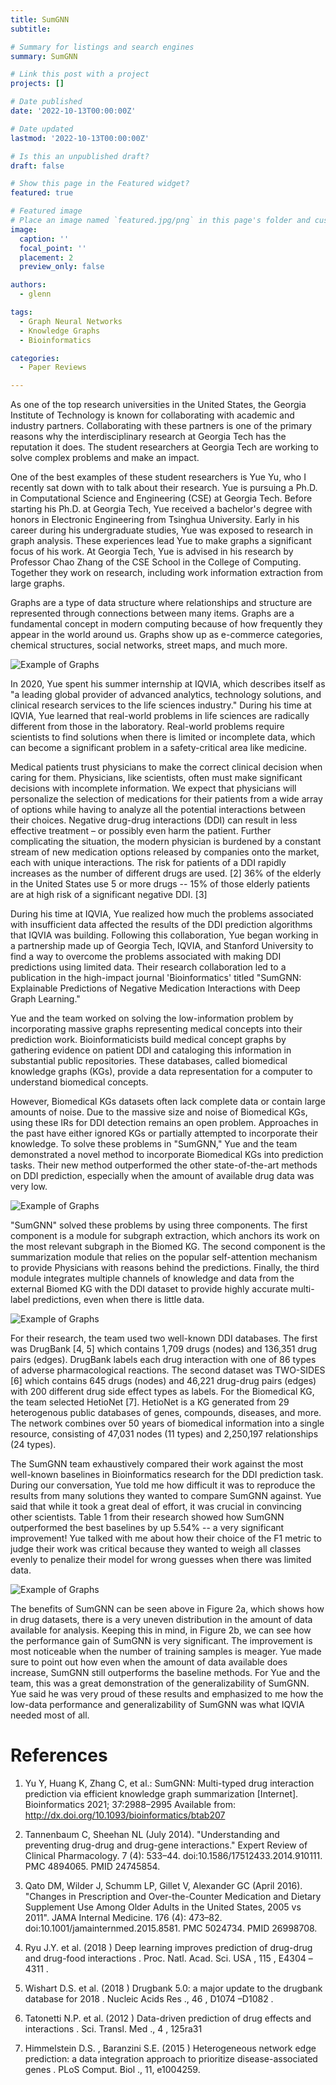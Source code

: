 ```yaml
---
title: SumGNN
subtitle:

# Summary for listings and search engines
summary: SumGNN

# Link this post with a project
projects: []

# Date published
date: '2022-10-13T00:00:00Z'

# Date updated
lastmod: '2022-10-13T00:00:00Z'

# Is this an unpublished draft?
draft: false

# Show this page in the Featured widget?
featured: true

# Featured image
# Place an image named `featured.jpg/png` in this page's folder and customize its options here.
image:
  caption: ''
  focal_point: ''
  placement: 2
  preview_only: false

authors:
  - glenn

tags:
  - Graph Neural Networks
  - Knowledge Graphs
  - Bioinformatics

categories:
  - Paper Reviews

---
```


As one of the top research universities in the United States, the Georgia Institute of Technology is known for collaborating with academic and industry partners. Collaborating with these partners is one of the primary reasons why the interdisciplinary research at Georgia Tech has the reputation it does. The student researchers at Georgia Tech are working to solve complex problems and make an impact.

One of the best examples of these student researchers is Yue Yu, who I recently sat down with to talk about their research. Yue is pursuing a Ph.D. in Computational Science and Engineering (CSE) at Georgia Tech. Before starting his Ph.D. at Georgia Tech, Yue received a bachelor's degree with honors in Electronic Engineering from Tsinghua University. Early in his career during his undergraduate studies, Yue was exposed to research in graph analysis. These experiences lead Yue to make graphs a significant focus of his work. At Georgia Tech, Yue is advised in his research by Professor Chao Zhang of the CSE School in the College of Computing. Together they work on research, including work information extraction from large graphs.

Graphs are a type of data structure where relationships and structure are represented through connections between many items. Graphs are a fundamental concept in modern computing because of how frequently they appear in the world around us. Graphs show up as e-commerce categories, chemical structures, social networks, street maps, and much more.

![Example of Graphs](./sumgnn_graphs.png)

In 2020, Yue spent his summer internship at IQVIA, which describes itself as "a leading global provider of advanced analytics, technology solutions, and clinical research services to the life sciences industry." During his time at IQVIA, Yue learned that real-world problems in life sciences are radically different from those in the laboratory. Real-world problems require scientists to find solutions when there is limited or incomplete data, which can become a significant problem in a safety-critical area like medicine.

Medical patients trust physicians to make the correct clinical decision when caring for them. Physicians, like scientists, often must make significant decisions with incomplete information. We expect that physicians will personalize the selection of medications for their patients from a wide array of options while having to analyze all the potential interactions between their choices. Negative drug-drug interactions (DDI) can result in less effective treatment – or possibly even harm the patient. Further complicating the situation, the modern physician is burdened by a constant stream of new medication options released by companies onto the market, each with unique interactions. The risk for patients of a DDI rapidly increases as the number of different drugs are used. [2] 36% of the elderly in the United States use 5 or more drugs -- 15% of those elderly patients are at high risk of a significant negative DDI. [3]

During his time at IQVIA, Yue realized how much the problems associated with insufficient data affected the results of the DDI prediction algorithms that IQVIA was building. Following this collaboration, Yue began working in a partnership made up of Georgia Tech, IQVIA, and Stanford University to find a way to overcome the problems associated with making DDI predictions using limited data. Their research collaboration led to a publication in the high-impact journal 'Bioinformatics' titled "SumGNN: Explainable Predictions of Negative Medication Interactions with Deep Graph Learning."

Yue and the team worked on solving the low-information problem by incorporating massive graphs representing medical concepts into their prediction work. Bioinformaticists build medical concept graphs by gathering evidence on patient DDI and cataloging this information in substantial public repositories. These databases, called biomedical knowledge graphs (KGs), provide a data representation for a computer to understand biomedical concepts.

However, Biomedical KGs datasets often lack complete data or contain large amounts of noise. Due to the massive size and noise of Biomedical KGs, using these IRs for DDI detection remains an open problem. Approaches in the past have either ignored KGs or partially attempted to incorporate their knowledge. To solve these problems in "SumGNN," Yue and the team demonstrated a novel method to incorporate Biomedical KGs into prediction tasks. Their new method outperformed the other state-of-the-art methods on DDI prediction, especially when the amount of available drug data was very low.

![Example of Graphs](./featured.png)

"SumGNN" solved these problems by using three components. The first component is a module for subgraph extraction, which anchors its work on the most relevant subgraph in the Biomed KG. The second component is the summarization module that relies on the popular self-attention mechanism to provide Physicians with reasons behind the predictions. Finally, the third module integrates multiple channels of knowledge and data from the external Biomed KG with the DDI dataset to provide highly accurate multi-label predictions, even when there is little data.

![Example of Graphs](./sumgnn_table1.png)

For their research, the team used two well-known DDI databases. The first was DrugBank [4, 5] which contains 1,709 drugs (nodes) and 136,351 drug pairs (edges). DrugBank labels each drug interaction with one of 86 types of adverse pharmacological reactions. The second dataset was TWO-SIDES [6] which contains 645 drugs (nodes) and 46,221 drug-drug pairs (edges) with 200 different drug side effect types as labels. For the Biomedical KG, the team selected HetioNet [7]. HetioNet is a KG generated from 29 heterogenous public databases of genes, compounds, diseases, and more. The network combines over 50 years of biomedical information into a single resource, consisting of 47,031 nodes (11 types) and 2,250,197 relationships (24 types).
 
The SumGNN team exhaustively compared their work against the most well-known baselines in Bioinformatics research for the DDI prediction task. During our conversation, Yue told me how difficult it was to reproduce the results from many solutions they wanted to compare SumGNN against. Yue said that while it took a great deal of effort, it was crucial in convincing other scientists. Table 1 from their research showed how SumGNN outperformed the best baselines by up 5.54% -- a very significant improvement! Yue talked with me about how their choice of the F1 metric to judge their work was critical because they wanted to weigh all classes evenly to penalize their model for wrong guesses when there was limited data.

![Example of Graphs](./sumgnn_fig2.png)

The benefits of SumGNN can be seen above in Figure 2a, which shows how in drug datasets, there is a very uneven distribution in the amount of data available for analysis. Keeping this in mind, in Figure 2b, we can see how the performance gain of SumGNN is very significant. The improvement is most noticeable when the number of training samples is meager. Yue made sure to point out how even when the amount of data available does increase, SumGNN still outperforms the baseline methods. For Yue and the team, this was a great demonstration of the generalizability of SumGNN. Yue said he was very proud of these results and emphasized to me how the low-data performance and generalizability of SumGNN was what IQVIA needed most of all.

# References

1. Yu Y, Huang K, Zhang C, et al.: SumGNN: Multi-typed drug interaction prediction via efficient knowledge graph summarization [Internet]. Bioinformatics 2021; 37:2988–2995 Available from: http://dx.doi.org/10.1093/bioinformatics/btab207

2. Tannenbaum C, Sheehan NL (July 2014). "Understanding and preventing drug-drug and drug-gene interactions." Expert Review of Clinical Pharmacology. 7 (4): 533–44. doi:10.1586/17512433.2014.910111. PMC 4894065. PMID 24745854.

3. Qato DM, Wilder J, Schumm LP, Gillet V, Alexander GC (April 2016). "Changes in Prescription and Over-the-Counter Medication and Dietary Supplement Use Among Older Adults in the United States, 2005 vs 2011". JAMA Internal Medicine. 176 (4): 473–82. doi:10.1001/jamainternmed.2015.8581. PMC 5024734. PMID 26998708.

4. Ryu J.Y. et al. (2018 ) Deep learning improves prediction of drug-drug and drug-food interactions . Proc. Natl. Acad. Sci. USA , 115 , E4304 –4311 .

5. Wishart D.S. et al. (2018 ) Drugbank 5.0: a major update to the drugbank database for 2018 . Nucleic Acids Res ., 46 , D1074 –D1082 .

6. Tatonetti N.P. et al. (2012 ) Data-driven prediction of drug effects and interactions . Sci. Transl. Med ., 4 , 125ra31

7. Himmelstein D.S. , Baranzini S.E. (2015 ) Heterogeneous network edge prediction: a data integration approach to prioritize disease-associated genes . PLoS Comput. Biol ., 11, e1004259.
